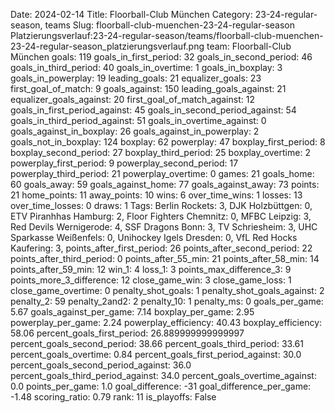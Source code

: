 Date: 2024-02-14
Title: Floorball-Club München
Category: 23-24-regular-season, teams
Slug: floorball-club-muenchen-23-24-regular-season
Platzierungsverlauf:23-24-regular-season/teams/floorball-club-muenchen-23-24-regular-season_platzierungsverlauf.png
team: Floorball-Club München
goals: 119
goals_in_first_period: 32
goals_in_second_period: 46
goals_in_third_period: 40
goals_in_overtime: 1
goals_in_boxplay: 3
goals_in_powerplay: 19
leading_goals: 21
equalizer_goals: 23
first_goal_of_match: 9
goals_against: 150
leading_goals_against: 21
equalizer_goals_against: 20
first_goal_of_match_against: 12
goals_in_first_period_against: 45
goals_in_second_period_against: 54
goals_in_third_period_against: 51
goals_in_overtime_against: 0
goals_against_in_boxplay: 26
goals_against_in_powerplay: 2
goals_not_in_boxplay: 124
boxplay: 62
powerplay: 47
boxplay_first_period: 8
boxplay_second_period: 27
boxplay_third_period: 25
boxplay_overtime: 2
powerplay_first_period: 9
powerplay_second_period: 17
powerplay_third_period: 21
powerplay_overtime: 0
games: 21
goals_home: 60
goals_away: 59
goals_against_home: 77
goals_against_away: 73
points: 21
home_points: 11
away_points: 10
wins: 6
over_time_wins: 1
losses: 13
over_time_losses: 0
draws: 1
Tags:  Berlin Rockets: 3,  DJK Holzbüttgen: 0,  ETV Piranhhas Hamburg: 2,  Floor Fighters Chemnitz: 0,  MFBC Leipzig: 3,  Red Devils Wernigerode: 4,  SSF Dragons Bonn: 3,  TV Schriesheim: 3,  UHC Sparkasse Weißenfels: 0,  Unihockey Igels Dresden: 0,  VfL Red Hocks Kaufering: 3,
points_after_first_period: 26
points_after_second_period: 22
points_after_third_period: 0
points_after_55_min: 21
points_after_58_min: 14
points_after_59_min: 12
win_1: 4
loss_1: 3
points_max_difference_3: 9
points_more_3_difference: 12
close_game_win: 3
close_game_loss: 1
close_game_overtime: 0
penalty_shot_goals: 1
penalty_shot_goals_against: 2
penalty_2: 59
penalty_2and2: 2
penalty_10: 1
penalty_ms: 0
goals_per_game: 5.67
goals_against_per_game: 7.14
boxplay_per_game: 2.95
powerplay_per_game: 2.24
powerplay_efficiency: 40.43
boxplay_efficiency: 58.06
percent_goals_first_period: 26.889999999999997
percent_goals_second_period: 38.66
percent_goals_third_period: 33.61
percent_goals_overtime: 0.84
percent_goals_first_period_against: 30.0
percent_goals_second_period_against: 36.0
percent_goals_third_period_against: 34.0
percent_goals_overtime_against: 0.0
points_per_game: 1.0
goal_difference: -31
goal_difference_per_game: -1.48
scoring_ratio: 0.79
rank: 11
is_playoffs: False
